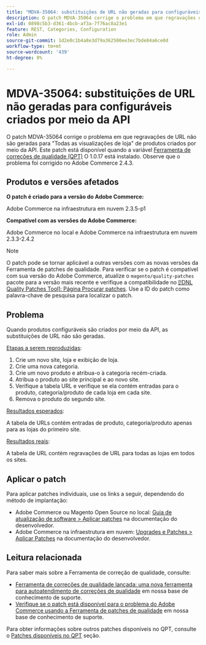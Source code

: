 ```yaml
---
title: "MDVA-35064: substituições de URL não geradas para configuráveis criados por meio da API"
description: O patch MDVA-35064 corrige o problema em que regravações de URL não são geradas para "Todas as visualizações de loja" de produtos criados por meio da API. Este patch está disponível quando a [Ferramenta de correções de qualidade (QPT)](/help/announcements/adobe-commerce-announcements/magento-quality-patches-released-new-tool-to-self-serve-quality-patches.md) 1.0.17 está instalada. Observe que o problema foi corrigido no Adobe Commerce 2.4.3.
exl-id: 0898c5b3-d361-4bcb-af3a-7f76ac8a23e1
feature: REST, Categories, Configuration
role: Admin
source-git-commit: 1d2e0c1b4a8e3d79a362500ee3ec7bde84a6ce0d
workflow-type: tm+mt
source-wordcount: '439'
ht-degree: 0%

---
```


# MDVA-35064: substituições de URL não geradas para configuráveis criados por meio da API

O patch MDVA-35064 corrige o problema em que regravações de URL não são geradas para &quot;Todas as visualizações de loja&quot; de produtos criados por meio da API. Este patch está disponível quando a variável [Ferramenta de correções de qualidade (QPT)](/help/announcements/adobe-commerce-announcements/magento-quality-patches-released-new-tool-to-self-serve-quality-patches.md) O 1.0.17 está instalado. Observe que o problema foi corrigido no Adobe Commerce 2.4.3.

## Produtos e versões afetados

**O patch é criado para a versão do Adobe Commerce:**

Adobe Commerce na infraestrutura em nuvem 2.3.5-p1

**Compatível com as versões do Adobe Commerce:**

Adobe Commerce no local e Adobe Commerce na infraestrutura em nuvem 2.3.3-2.4.2

>[!NOTE]
>
>O patch pode se tornar aplicável a outras versões com as novas versões da Ferramenta de patches de qualidade. Para verificar se o patch é compatível com sua versão do Adobe Commerce, atualize o `magento/quality-patches` pacote para a versão mais recente e verifique a compatibilidade no [[!DNL Quality Patches Tool]: Página Procurar patches](https://devdocs.magento.com/quality-patches/tool.html#patch-grid). Use a ID do patch como palavra-chave de pesquisa para localizar o patch.

## Problema

Quando produtos configuráveis são criados por meio da API, as substituições de URL não são geradas.

<u>Etapas a serem reproduzidas</u>:

1. Crie um novo site, loja e exibição de loja.
1. Crie uma nova categoria.
1. Crie um novo produto e atribua-o à categoria recém-criada.
1. Atribua o produto ao site principal e ao novo site.
1. Verifique a tabela URL e verifique se ela contém entradas para o produto, categoria/produto de cada loja em cada site.
1. Remova o produto do segundo site.

<u>Resultados esperados</u>:

A tabela de URLs contém entradas de produto, categoria/produto apenas para as lojas do primeiro site.

<u>Resultados reais</u>:

A tabela de URL contém regravações de URL para todas as lojas em todos os sites.

## Aplicar o patch

Para aplicar patches individuais, use os links a seguir, dependendo do método de implantação:

* Adobe Commerce ou Magento Open Source no local: [Guia de atualização de software > Aplicar patches](https://devdocs.magento.com/guides/v2.4/comp-mgr/patching/mqp.html) na documentação do desenvolvedor.
* Adobe Commerce na infraestrutura em nuvem: [Upgrades e Patches > Aplicar Patches](https://devdocs.magento.com/cloud/project/project-patch.html) na documentação do desenvolvedor.

## Leitura relacionada

Para saber mais sobre a Ferramenta de correção de qualidade, consulte:

* [Ferramenta de correções de qualidade lançada: uma nova ferramenta para autoatendimento de correções de qualidade](/help/announcements/adobe-commerce-announcements/magento-quality-patches-released-new-tool-to-self-serve-quality-patches.md) em nossa base de conhecimento de suporte.
* [Verifique se o patch está disponível para o problema do Adobe Commerce usando a Ferramenta de patches de qualidade](/help/support-tools/patches-available-in-qpt-tool/check-patch-for-magento-issue-with-magento-quality-patches.md) em nossa base de conhecimento de suporte.

Para obter informações sobre outros patches disponíveis no QPT, consulte o [Patches disponíveis no QPT](https://support.magento.com/hc/en-us/sections/360010506631-Patches-available-in-QPT-tool-) seção.
